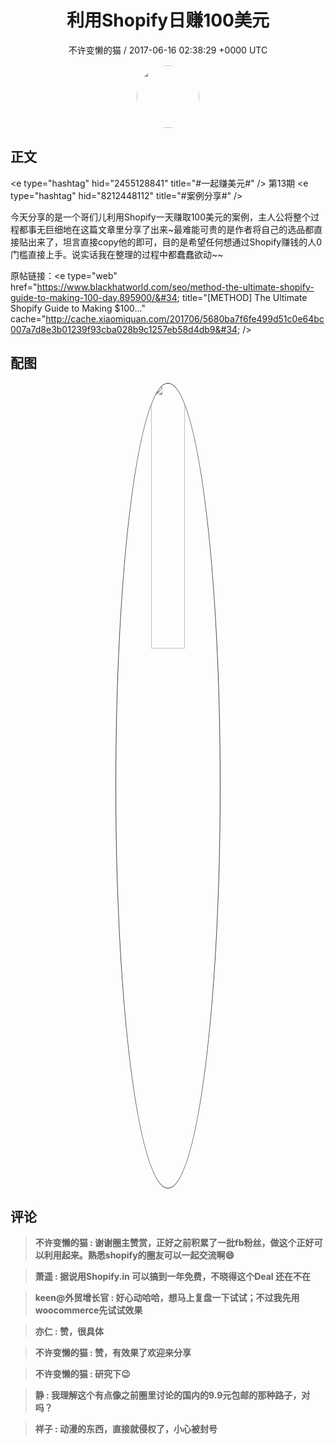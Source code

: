 <h1 align="center">利用Shopify日赚100美元</h1>
<p align="center">
    <a>不许变懒的猫 / 2017-06-16 02:38:29 &#43;0000 UTC</a>
</p>

<div align="center">
    <img src="https://images.zsxq.com/FifUgrwrlRjBklYMlIEHu1P4TYxb?e=1590940799&amp;token=kIxbL07-8jAj8w1n4s9zv64FuZZNEATmlU_Vm6zD:wBt0z7mEvMjrHLyQxIrucWWf9ic=" width="100" height="100" style="border:1px solid;border-radius:50%; color:#ffffff"/>
</div>

## 正文

<div>
&lt;e type=&#34;hashtag&#34; hid=&#34;2455128841&#34; title=&#34;#一起赚美元#&#34; /&gt;  第13期  &lt;e type=&#34;hashtag&#34; hid=&#34;8212448112&#34; title=&#34;#案例分享#&#34; /&gt;  

今天分享的是一个哥们儿利用Shopify一天赚取100美元的案例，主人公将整个过程都事无巨细地在这篇文章里分享了出来~最难能可贵的是作者将自己的选品都直接贴出来了，坦言直接copy他的即可，目的是希望任何想通过Shopify赚钱的人0门槛直接上手。说实话我在整理的过程中都蠢蠢欲动~~

原帖链接：&lt;e type=&#34;web&#34; href=&#34;https://www.blackhatworld.com/seo/method-the-ultimate-shopify-guide-to-making-100-day.895900/&#34; title=&#34;[METHOD] The Ultimate Shopify Guide to Making $100...&#34; cache=&#34;http://cache.xiaomiquan.com/201706/5680ba7f6fe499d51c0e64bc007a7d8e3b01239f93cba028b9c1257eb58d4db9&#34; /&gt;
</div>

## 配图
<div class="image" align="center">

<img src="https://images.zsxq.com/FvO2UUa1i55zwlGO5ht5qua_ZdW8?imageMogr2/auto-orient/thumbnail/800x/format/jpg/blur/1x0/quality/75&amp;e=1590940799&amp;token=kIxbL07-8jAj8w1n4s9zv64FuZZNEATmlU_Vm6zD:se3Den8BBnTy0H51Hs_Z555o7VM=" width="33%" height="33%" style="border:1px solid;border-radius:50%; color:#3c3f41"/>

</div>

## 评论

<div align="left">
<div>

<blockquote >
<span> <strong>不许变懒的猫 : 谢谢圈主赞赏，正好之前积累了一批fb粉丝，做这个正好可以利用起来。熟悉shopify的圈友可以一起交流啊😄 </strong></span>
</blockquote>

<blockquote >
<span> <strong>萧遥 : 据说用Shopify.in 可以搞到一年免费，不晓得这个Deal 还在不在 </strong></span>
</blockquote>

<blockquote >
<span> <strong>keen@外贸增长官 : 好心动哈哈，想马上复盘一下试试；不过我先用woocommerce先试试效果 </strong></span>
</blockquote>

<blockquote >
<span> <strong>亦仁 : 赞，很具体 </strong></span>
</blockquote>

<blockquote >
<span> <strong>不许变懒的猫 : 赞，有效果了欢迎来分享 </strong></span>
</blockquote>

<blockquote >
<span> <strong>不许变懒的猫 : 研究下😉 </strong></span>
</blockquote>

<blockquote >
<span> <strong>静 : 我理解这个有点像之前圈里讨论的国内的9.9元包邮的那种路子，对吗？ </strong></span>
</blockquote>

<blockquote >
<span> <strong>祥子 : 动漫的东西，直接就侵权了，小心被封号 </strong></span>
</blockquote>

</div>
</div>